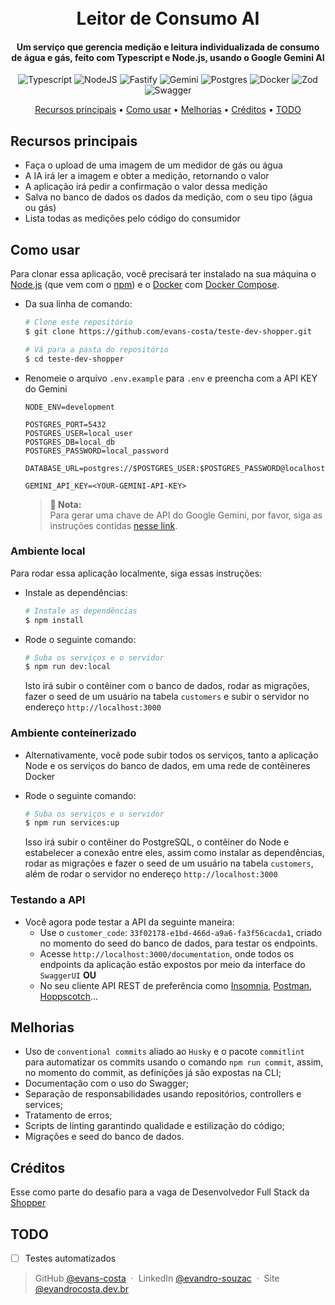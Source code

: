 <h1 align="center">
  <br>
   Leitor de Consumo AI
  <br>
</h1>
<h4 align="center">Um serviço que gerencia medição e leitura individualizada de consumo de água e gás, feito com <b>Typescript</b> e <b>Node.js</b>, usando o <b>Google Gemini AI</b></h4>

<div align='center'>

![Typescript](https://img.shields.io/badge/TypeScript-007ACC?style=for-the-badge&logo=typescript&logoColor=white)
![NodeJS](https://img.shields.io/badge/node.js-6DA55F?style=for-the-badge&logo=node.js&logoColor=white)
![Fastify](https://img.shields.io/badge/fastify-%23000000.svg?style=for-the-badge&logo=fastify&logoColor=white)
![Gemini](https://img.shields.io/badge/Google%20Gemini-8E75B2?style=for-the-badge&logo=googlegemini&logoColor=white)
![Postgres](https://img.shields.io/badge/postgres-%23316192.svg?style=for-the-badge&logo=postgresql&logoColor=white)
![Docker](https://img.shields.io/badge/docker-%230db7ed.svg?style=for-the-badge&logo=docker&logoColor=white)
![Zod](https://img.shields.io/badge/zod-%233068b7.svg?style=for-the-badge&logo=zod&logoColor=white)
![Swagger](https://img.shields.io/badge/-Swagger-%23Clojure?style=for-the-badge&logo=swagger&logoColor=white)

</div>

<p align="center">
  <a href="#recursos-principais">Recursos principais</a> •
  <a href="#como-usar">Como usar</a> •
  <a href="#melhorias">Melhorias</a> •
  <a href="#creditos">Créditos</a> •
  <a href="#todo">TODO</a>
</p>

## Recursos principais

- Faça o upload de uma imagem de um medidor de gás ou água
- A IA irá ler a imagem e obter a medição, retornando o valor
- A aplicação irá pedir a confirmação o valor dessa medição
- Salva no banco de dados os dados da medição, com o seu tipo (água ou gás)
- Lista todas as medições pelo código do consumidor

## Como usar

Para clonar essa aplicação, você precisará ter instalado na sua máquina o [Node.js](https://nodejs.org/en/download/) (que vem com o [npm](http://npmjs.com)) e o [Docker](https://www.docker.com/get-started/) com [Docker Compose](https://docs.docker.com/compose/install/).

- Da sua linha de comando:

  ```bash
  # Clone este repositório
  $ git clone https://github.com/evans-costa/teste-dev-shopper.git

  # Vá para a pasta do repositório
  $ cd teste-dev-shopper
  ```

- Renomeie o arquivo `.env.example` para `.env` e preencha com a API KEY do Gemini

  ```env
  NODE_ENV=development

  POSTGRES_PORT=5432
  POSTGRES_USER=local_user
  POSTGRES_DB=local_db
  POSTGRES_PASSWORD=local_password

  DATABASE_URL=postgres://$POSTGRES_USER:$POSTGRES_PASSWORD@localhost:$POSTGRES_PORT/$POSTGRES_DB

  GEMINI_API_KEY=<YOUR-GEMINI-API-KEY>
  ```

  > **📌 Nota:** </br>
  > Para gerar uma chave de API do Google Gemini, por favor, siga as instruções contidas [nesse link](https://ai.google.dev/gemini-api/docs/api-key?hl=pt-br).

### Ambiente local

Para rodar essa aplicação localmente, siga essas instruções:

- Instale as dependências:
  ```bash
  # Instale as dependências
  $ npm install
  ```
- Rode o seguinte comando:

  ```bash
  # Suba os serviços e o servidor
  $ npm run dev:local
  ```

  Isto irá subir o contêiner com o banco de dados, rodar as migrações, fazer o seed de um usuário na tabela `customers` e subir o servidor no endereço `http://localhost:3000`

### Ambiente conteinerizado

- Alternativamente, você pode subir todos os serviços, tanto a aplicação Node e os serviços do banco de dados, em uma rede de contêineres Docker
- Rode o seguinte comando:

  ```bash
  # Suba os serviços e o servidor
  $ npm run services:up
  ```

  Isso irá subir o contêiner do PostgreSQL, o contêiner do Node e estabelecer a conexão entre eles, assim como instalar as dependências, rodar as migrações e fazer o seed de um usuário na tabela `customers`, além de rodar o servidor no endereço `http://localhost:3000`

### Testando a API

- Você agora pode testar a API da seguinte maneira:
  - Use o `customer_code`: `33f02178-e1bd-466d-a9a6-fa3f56cacda1`, criado no momento do seed do banco de dados, para testar os endpoints.
  - Acesse `http://localhost:3000/documentation`, onde todos os endpoints da aplicação estão expostos por meio da interface do `SwaggerUI`
    **OU**
  - No seu cliente API REST de preferência como [Insomnia](https://insomnia.rest/download), [Postman](https://www.postman.com/), [Hoppscotch](https://hoppscotch.io/)...

## Melhorias

- Uso de `conventional commits` aliado ao `Husky` e o pacote `commitlint` para automatizar os commits usando o comando `npm run commit`, assim, no momento do commit, as definições já são expostas na CLI;
- Documentação com o uso do Swagger;
- Separação de responsabilidades usando repositórios, controllers e services;
- Tratamento de erros;
- Scripts de linting garantindo qualidade e estilização do código;
- Migrações e seed do banco de dados.

## Créditos

Esse como parte do desafio para a vaga de Desenvolvedor Full Stack da <a href="https://landing.shopper.com.br/" target="_blank">Shopper</a>

## TODO

- [ ] Testes automatizados

> GitHub [@evans-costa](https://github.com/evans-costa) &nbsp;&middot;&nbsp;
> LinkedIn [@evandro-souzac](https://www.linkedin.com/in/evandro-souzac/) &nbsp;&middot;&nbsp;
> Site [@evandrocosta.dev.br](https://evandrocosta.dev.br)
